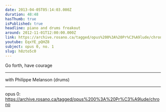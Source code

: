 ```yaml
---
date: 2013-04-05T05:14:03.000Z
duration: 48:48
hasThumb: true
isPublished: true
headline: piano and drums freakout
around: 2012-11-01T12:00:00.000Z
link: https://archive.rosano.ca/tagged/opus%200%3A%20Pr%C3%A9lude/chrono
youtube: EqxYE_pQHZ8
subject: opus 0, no. 1
slug: h8zto5c0
---
```

Go forth, have courage

---

with Philippe Melanson (drums)

---

opus 0: https://archive.rosano.ca/tagged/opus%200%3A%20Pr%C3%A9lude/chrono
